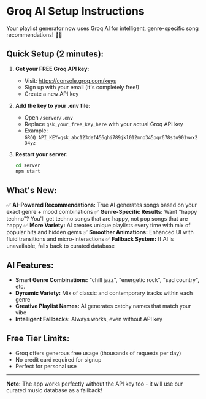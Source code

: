 # Groq AI Setup Instructions

Your playlist generator now uses Groq AI for intelligent, genre-specific song recommendations! 🎵🤖

## Quick Setup (2 minutes):

1. **Get your FREE Groq API key:**

   - Visit: https://console.groq.com/keys
   - Sign up with your email (it's completely free!)
   - Create a new API key

2. **Add the key to your .env file:**

   - Open `/server/.env`
   - Replace `gsk_your_free_key_here` with your actual Groq API key
   - Example: `GROQ_API_KEY=gsk_abc123def456ghi789jkl012mno345pqr678stu901vwx234yz`

3. **Restart your server:**
   ```bash
   cd server
   npm start
   ```

## What's New:

✅ **AI-Powered Recommendations:** True AI generates songs based on your exact genre + mood combinations
✅ **Genre-Specific Results:** Want "happy techno"? You'll get techno songs that are happy, not pop songs that are happy
✅ **More Variety:** AI creates unique playlists every time with mix of popular hits and hidden gems
✅ **Smoother Animations:** Enhanced UI with fluid transitions and micro-interactions
✅ **Fallback System:** If AI is unavailable, falls back to curated database

## AI Features:

- **Smart Genre Combinations:** "chill jazz", "energetic rock", "sad country", etc.
- **Dynamic Variety:** Mix of classic and contemporary tracks within each genre
- **Creative Playlist Names:** AI generates catchy names that match your vibe
- **Intelligent Fallbacks:** Always works, even without API key

## Free Tier Limits:

- Groq offers generous free usage (thousands of requests per day)
- No credit card required for signup
- Perfect for personal use

---

**Note:** The app works perfectly without the API key too - it will use our curated music database as a fallback!
